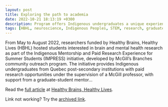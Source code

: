 ```yaml
---
layout: post
title: Exploring the path to academia
date: 2022-10-21 18:13:19 +0300
description: Program offers Indigenous undergraduates a unique experiential learning opportunity to conduct paid neuroscience research
tags: [HBHL, neuroscience, Indigenous Peoples, STEM, research, graduate students, mentorship]
---
```

From May to August 2022, researchers funded by Healthy Brains, Healthy Lives (HBHL) hosted students interested in brain and mental health research as part of the Indigenous Mentorship and Paid Research Experience for Summer Students (IMPRESS) initiative, developed by McGill’s Branches community outreach program. The initiative provides Indigenous undergraduates from Quebec post-secondary institutions with paid research opportunities under the supervision of a McGill professor, with support from a graduate-student mentor...

Read the <a href="https://www.mcgill.ca/hbhl/article/research-spotlight/exploring-path-academia">full article</a> at <a href="https://www.mcgill.ca/hbhl/category/article-categories/research-spotlight">Healthy Brains, Healthy Lives</a>.

Link not working? Try the <a href="https://web.archive.org/web/20230303010703/https://www.mcgill.ca/hbhl/article/research-spotlight/exploring-path-academia">archived link</a>.
